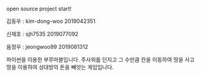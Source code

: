 open source project start!

김동우 : kim-dong-woo 2019042351

신재호 : sjh7535 2019077092

음정우 : jeongwoo99 2019081312

파이썬을 이용한 부루마블입니다. 주사위를 던지고 그 수만큼 칸을 이동하여 땅을 사고 땅을 이용하여 상대방의 돈을 빼앗는 게임입니다.
